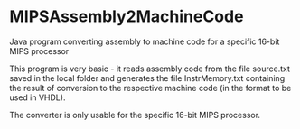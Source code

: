 # MIPSAssembly2MachineCode
Java program converting assembly to machine code for a specific 16-bit MIPS processor

This program is very basic - it reads assembly code from the file source.txt
saved in the local folder and generates the file InstrMemory.txt containing 
the result of conversion to the respective machine code (in the format to be used in VHDL). 

The converter is only usable for the specific 16-bit MIPS processor.
